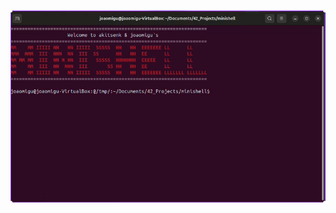 [![Watch the demo](./minishell_demo/thumb.png)](https://drive.google.com/file/d/1CYSuNjwR4_0gZ3tIg3h7HXVaqPnzRaiR/view?usp=sharing)
